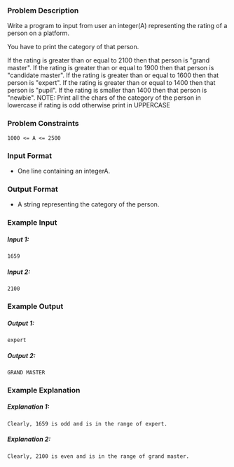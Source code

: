 ### Problem Description
Write a program to input from user an integer(A) representing the rating of a person on a platform.

You have to print the category of that person.

If the rating is greater than or equal to 2100 then that person is "grand master".
If the rating is greater than or equal to 1900 then that person is "candidate master".
If the rating is greater than or equal to 1600 then that person is "expert".
If the rating is greater than or equal to 1400 then that person is "pupil".
If the rating is smaller than 1400 then that person is "newbie".
NOTE: Print all the chars of the category of the person in lowercase if rating is odd otherwise print in UPPERCASE


### Problem Constraints
```
1000 <= A <= 2500
```


### Input Format
- One line containing an integerA.



### Output Format
- A string representing the category of the person.



### Example Input

##### Input 1:
```
1659
```

##### Input 2:
```
2100
```

### Example Output

##### Output 1:
```
expert
```

##### Output 2:
```
GRAND MASTER
```

### Example Explanation

##### Explanation 1:
```
Clearly, 1659 is odd and is in the range of expert.
```
##### Explanation 2:
```
Clearly, 2100 is even and is in the range of grand master.
```